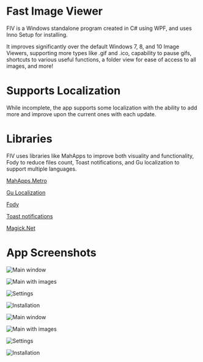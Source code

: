 # Fast Image Viewer

FIV is a Windows standalone program created in C# using WPF, and uses Inno Setup for installing.

It improves significantly over the default Windows 7, 8, and 10 Image Viewers, supporting more types like .gif and .ico, capability
to pause gifs, shortcuts to various useful functions, a folder view for ease of access to all images, and more!


# Supports Localization

While incomplete, the app supports some localization with the ability to add more and improve upon the current ones with each update.


# Libraries

FIV uses libraries like MahApps to improve both visuality and functionality, Fody to reduce files count, Toast notifications, and Gu localization to support multiple languages.

[MahApps.Metro](https://github.com/MahApps/MahApps.Metro)

[Gu Localization](https://github.com/GuOrg/Gu.Localization)

[Fody](https://github.com/Fody/Fody)

[Toast notifications](https://github.com/rafallopatka/ToastNotifications)

[Magick.Net](https://github.com/dlemstra/Magick.NET)


# App Screenshots

![Main window](https://imgur.com/Rxd8P0i)

![Main with images](https://imgur.com/xWguXfL)

![Settings](https://imgur.com/Mcd9IQr)

![Installation](https://imgur.com/pgKuZx2)

![Main window](https://drive.google.com/uc?export=view&id=1P3nbqmnLtZ-HjBdndUt7I_LGjDWmuSi2)

![Main with images](https://drive.google.com/uc?export=view&id=10xLmkqw877JAf8gtbtD5-zmwOKaB2F7t)

![Settings](https://drive.google.com/uc?export=view&id=1G9XoAXB0DkxETMP9zCqT4gPMVbJhOXzy)

![Installation](https://drive.google.com/uc?export=view&id=1ycinfeVctvCKknyislSwKOYukOCxwAxY)
